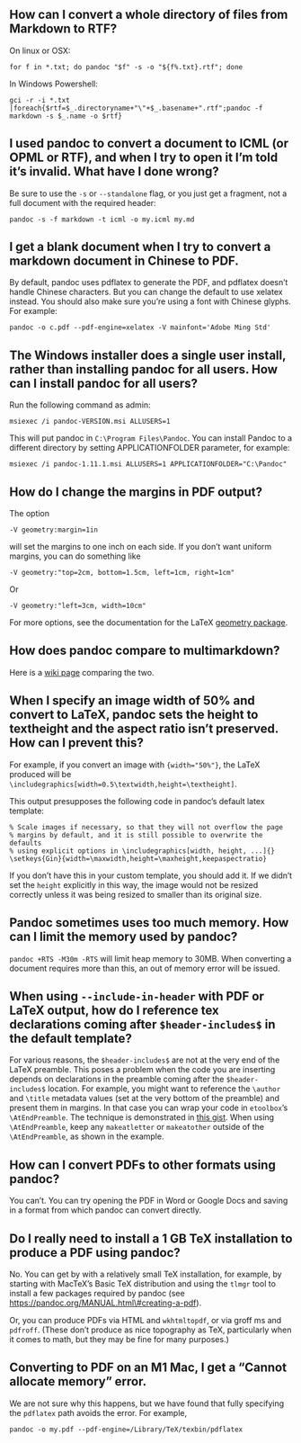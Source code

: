 How can I convert a whole directory of files from Markdown to RTF?
------------------------------------------------------------------

On linux or OSX:

    for f in *.txt; do pandoc "$f" -s -o "${f%.txt}.rtf"; done

In Windows Powershell:

    gci -r -i *.txt |foreach{$rtf=$_.directoryname+"\"+$_.basename+".rtf";pandoc -f markdown -s $_.name -o $rtf}

I used pandoc to convert a document to ICML (or OPML or RTF), and when I try to open it I’m told it’s invalid. What have I done wrong?
--------------------------------------------------------------------------------------------------------------------------------------

Be sure to use the `-s` or `--standalone` flag, or you just get a fragment, not a full document with the required header:

    pandoc -s -f markdown -t icml -o my.icml my.md

I get a blank document when I try to convert a markdown document in Chinese to PDF.
-----------------------------------------------------------------------------------

By default, pandoc uses pdflatex to generate the PDF, and pdflatex doesn’t handle Chinese characters. But you can change the default to use xelatex instead. You should also make sure you’re using a font with Chinese glyphs. For example:

    pandoc -o c.pdf --pdf-engine=xelatex -V mainfont='Adobe Ming Std'

The Windows installer does a single user install, rather than installing pandoc for all users. How can I install pandoc for all users?
--------------------------------------------------------------------------------------------------------------------------------------

Run the following command as admin:

    msiexec /i pandoc-VERSION.msi ALLUSERS=1

This will put pandoc in `C:\Program Files\Pandoc`. You can install Pandoc to a different directory by setting APPLICATIONFOLDER parameter, for example:

    msiexec /i pandoc-1.11.1.msi ALLUSERS=1 APPLICATIONFOLDER="C:\Pandoc"

How do I change the margins in PDF output?
------------------------------------------

The option

    -V geometry:margin=1in

will set the margins to one inch on each side. If you don’t want uniform margins, you can do something like

    -V geometry:"top=2cm, bottom=1.5cm, left=1cm, right=1cm"

Or

    -V geometry:"left=3cm, width=10cm"

For more options, see the documentation for the LaTeX [geometry package](https://www.ctan.org/pkg/geometry).

How does pandoc compare to multimarkdown?
-----------------------------------------

Here is a [wiki page](https://github.com/jgm/pandoc/wiki/Pandoc-vs-Multimarkdown) comparing the two.

When I specify an image width of 50% and convert to LaTeX, pandoc sets the height to textheight and the aspect ratio isn’t preserved. How can I prevent this?
-------------------------------------------------------------------------------------------------------------------------------------------------------------

For example, if you convert an image with `{width="50%"}`, the LaTeX produced will be `\includegraphics[width=0.5\textwidth,height=\textheight]`.

This output presupposes the following code in pandoc’s default latex template:

    % Scale images if necessary, so that they will not overflow the page
    % margins by default, and it is still possible to overwrite the defaults
    % using explicit options in \includegraphics[width, height, ...]{}
    \setkeys{Gin}{width=\maxwidth,height=\maxheight,keepaspectratio}

If you don’t have this in your custom template, you should add it. If we didn’t set the `height` explicitly in this way, the image would not be resized correctly unless it was being resized to smaller than its original size.

Pandoc sometimes uses too much memory. How can I limit the memory used by pandoc?
---------------------------------------------------------------------------------

`pandoc +RTS -M30m -RTS` will limit heap memory to 30MB. When converting a document requires more than this, an out of memory error will be issued.

When using `--include-in-header` with PDF or LaTeX output, how do I reference tex declarations coming after `$header-includes$` in the default template?
--------------------------------------------------------------------------------------------------------------------------------------------------------

For various reasons, the `$header-includes$` are not at the very end of the LaTeX preamble. This poses a problem when the code you are inserting depends on declarations in the preamble coming after the `$header-includes$` location. For example, you might want to reference the `\author` and `\title` metadata values (set at the very bottom of the preamble) and present them in margins. In that case you can wrap your code in `etoolbox`’s `\AtEndPreamble`. The technique is demonstrated in [this gist](https://gist.github.com/JohnLukeBentley/9dda6166b9ee5c4127afd2b8cd16b70a). When using `\AtEndPreamble`, keep any `makeatletter` or `makeatother` outside of the `\AtEndPreamble`, as shown in the example.

How can I convert PDFs to other formats using pandoc?
-----------------------------------------------------

You can’t. You can try opening the PDF in Word or Google Docs and saving in a format from which pandoc can convert directly.

Do I really need to install a 1 GB TeX installation to produce a PDF using pandoc?
----------------------------------------------------------------------------------

No. You can get by with a relatively small TeX installation, for example, by starting with MacTeX’s Basic TeX distribution and using the `tlmgr` tool to install a few packages required by pandoc (see https://pandoc.org/MANUAL.html\#creating-a-pdf).

Or, you can produce PDFs via HTML and `wkhtmltopdf`, or via groff ms and `pdfroff`. (These don’t produce as nice topography as TeX, particularly when it comes to math, but they may be fine for many purposes.)

Converting to PDF on an M1 Mac, I get a “Cannot allocate memory” error.
-----------------------------------------------------------------------

We are not sure why this happens, but we have found that fully specifying the `pdflatex` path avoids the error. For example,

    pandoc -o my.pdf --pdf-engine=/Library/TeX/texbin/pdflatex
